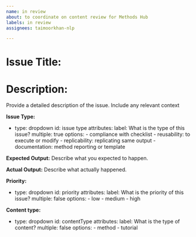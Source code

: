 ```yaml
---
name: in review
about: to coordinate on content review for Methods Hub
labels: in review
assignees: taimoorkhan-nlp

---
```


# Issue Title:

# Description:
Provide a detailed description of the issue. Include any relevant context

**Issue Type:**
- type: dropdown
    id: issue type
    attributes:
      label: What is the type of this issue?
      multiple: true
      options:
        - compliance with checklist
        - reusability: to execute or modify
        - replicability: replicating same output
        - documentation: method reporting or template

**Expected Output:**
Describe what you expected to happen.

**Actual Output:**
Describe what actually happened.

**Priority:**
- type: dropdown
    id: priority
    attributes:
      label: What is the priority of this issue?
      multiple: false
      options:
        - low
        - medium
        - high

**Content type:**
- type: dropdown
    id: contentType
    attributes:
      label: What is the type of content?
      multiple: false
      options:
        - method
        - tutorial
